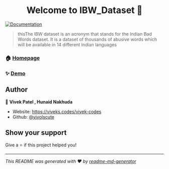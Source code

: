 <h1 align="center">Welcome to IBW_Dataset 👋</h1>
<p>
  <a href="ibw-dataset.herokuapp.com" target="_blank">
    <img alt="Documentation" src="https://img.shields.io/badge/documentation-yes-brightgreen.svg" />
  </a>
</p>

> thisThe IBW dataset is an acronym that stands for the Indian Bad Words dataset. It is a dataset of thousands of abusive words which will be available in 14 different Indian languages

### 🏠 [Homepage](ibw-dataset.herokuapp.com)

### ✨ [Demo](testbrainfuck.herokuapp.com)

## Author

👤 **Vivek Patel , Hunaid Nakhuda**

* Website: https://viveks.codes/vivek-codes
* Github: [@vivolscute](https://github.com/vivolscute)

## Show your support

Give a ⭐️ if this project helped you!

***
_This README was generated with ❤️ by [readme-md-generator](https://github.com/kefranabg/readme-md-generator)_